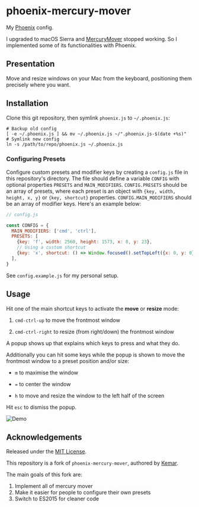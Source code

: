 # phoenix-mercury-mover

My [Phoenix](https://github.com/kasper/phoenix/) config.

I upgraded to macOS Sierra and [MercuryMover](http://www.heliumfoot.com/mercurymover/) stopped working. So I implemented some of its functionalities with Phoenix.

## Presentation

Move and resize windows on your Mac from the keyboard, positioning them precisely where you want.

## Installation

Clone this git repository, then symlink `phoenix.js` to `~/.phoenix.js`:

```shell
# Backup old config
[ -e ~/.phoenix.js ] && mv ~/.phoenix.js ~/".phoenix.js-$(date +%s)"
# Symlink new config
ln -s /path/to/repo/phoenix.js ~/.phoenix.js
```

### Configuring Presets

Configure custom presets and modifier keys by creating a `config.js` file in this repository's directory.
The file should define a variable `CONFIG` with optional properties `PRESETS` and `MAIN_MODIFIERS`.
`CONFIG.PRESETS` should be an array of presets, where each preset is an object with `{key, width, height, x, y}` or `{key, shortcut}` properties.
`CONFIG.MAIN_MODIFIERS` should be an array of modifier keys.
Here's an example below:

```javascript
// config.js

const CONFIG = {
  MAIN_MODIFIERS: ['cmd', 'ctrl'],
  PRESETS: [
    {key: 'f', width: 2560, height: 1573, x: 0, y: 23},
    // Using a custom shortcut
    {key: 'x', shortcut: () => Window.focused().setTopLeft({x: 0, y: 0})},
  ],
}
```

See `config.example.js` for my personal setup.

## Usage

Hit one of the main shortcut keys to activate the **move** or **resize** mode:

1. `cmd-ctrl-up` to move the frontmost window

2. `cmd-ctrl-right` to resize (from right/down) the frontmost window

A popup shows up that explains which keys to press and what they do.

Additionally you can hit some keys while the popup is shown to move the frontmost window to a preset position and/or size:

- `m` to maximise the window

- `=` to center the window

- `h` to move and resize the window to the left half of the screen

Hit `esc` to dismiss the popup.

![Demo](demo.gif)

## Acknowledgements

Released under the [MIT License](http://opensource.org/licenses/mit-license).

This repository is a fork of `phoenix-mercury-mover`, authored by [Kemar](https://marcarea.com).

The main goals of this fork are:
1. Implement all of mercury mover
1. Make it easier for people to configure their own presets
1. Switch to ES2015 for cleaner code

